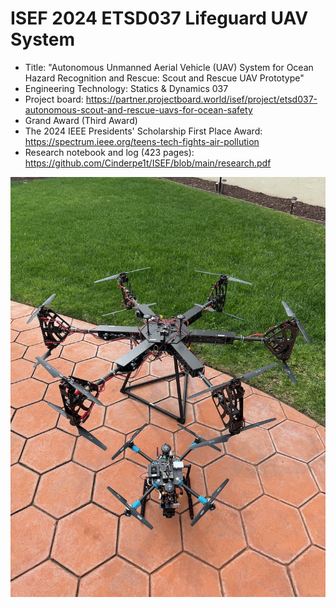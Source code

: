 # ISEF 2024 ETSD037 Lifeguard UAV System
- Title: "Autonomous Unmanned Aerial Vehicle (UAV) System for Ocean Hazard Recognition and Rescue: Scout and Rescue UAV Prototype"
- Engineering Technology: Statics & Dynamics 037
- Project board: https://partner.projectboard.world/isef/project/etsd037-autonomous-scout-and-rescue-uavs-for-ocean-safety
- Grand Award (Third Award)
- The 2024 IEEE Presidents' Scholarship First Place Award: https://spectrum.ieee.org/teens-tech-fights-air-pollution
- Research notebook and log (423 pages): https://github.com/Cinderpe1t/ISEF/blob/main/research.pdf

![rescue and scout UAVs](https://github.com/Cinderpe1t/ISEF/blob/main/ISEF%202024%20rescue%20and%20scout%20UAVs.jpeg)
